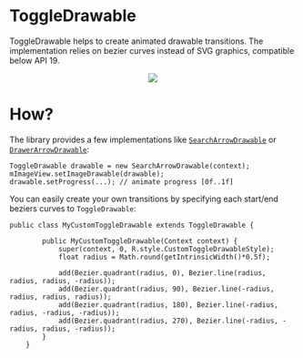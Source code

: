 # ToggleDrawable #

ToggleDrawable helps to create animated drawable transitions. The implementation relies on bezier curves instead of SVG graphics, compatible below API 19.

<p align="center">
<img src="https://github.com/renaudcerrato/ToggleDrawable/raw/master/artworks/toggle.gif">
</p>


# How? #

The library provides a few implementations like [`SearchArrowDrawable`]( https://github.com/renaudcerrato/ToggleDrawable/blob/master/library/src/main/java/com/mypopsy/drawable/SearchArrowDrawable.java) or [`DrawerArrowDrawable`](https://github.com/renaudcerrato/ToggleDrawable/blob/master/library/src/main/java/com/mypopsy/drawable/DrawerArrowDrawable.java):

```
ToggleDrawable drawable = new SearchArrowDrawable(context);
mImageView.setImageDrawable(drawable);
drawable.setProgress(...); // animate progress [0f..1f]
```

You can easily create your own transitions by specifying each start/end beziers curves to `ToggleDrawable`:

```
public class MyCustomToggleDrawable extends ToggleDrawable {

        public MyCustomToggleDrawable(Context context) {
            super(context, 0, R.style.CustomToggleDrawableStyle);
            float radius = Math.round(getIntrinsicWidth()*0.5f);

            add(Bezier.quadrant(radius, 0), Bezier.line(radius, radius, radius, -radius));
            add(Bezier.quadrant(radius, 90), Bezier.line(-radius, radius, radius, radius));
            add(Bezier.quadrant(radius, 180), Bezier.line(-radius, radius, -radius, -radius));
            add(Bezier.quadrant(radius, 270), Bezier.line(-radius, -radius, radius, -radius));
        }
    }
```


